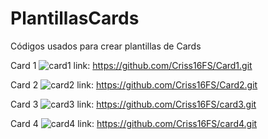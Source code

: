 # PlantillasCards
Códigos usados para crear plantillas de Cards

Card 1
![card1](https://github.com/Criss16FS/CardsTemplates/assets/113220675/1dd918f4-e0d2-48a9-a9b8-0064638d7d21)
link: https://github.com/Criss16FS/Card1.git

Card 2
![card2](https://github.com/Criss16FS/CardsTemplates/assets/113220675/3635a69c-a2af-48ca-994a-5f4627ef237d)
link: https://github.com/Criss16FS/Card2.git

Card 3
![card3](https://github.com/Criss16FS/CardsTemplates/assets/113220675/9331f045-8f5f-432c-8d4e-41c411262f80)
link: https://github.com/Criss16FS/card3.git

Card 4
![card4](https://github.com/Criss16FS/CardsTemplates/assets/113220675/1ea0366f-d995-4923-9f8a-30cbc84070d2)
link: https://github.com/Criss16FS/card4.git
